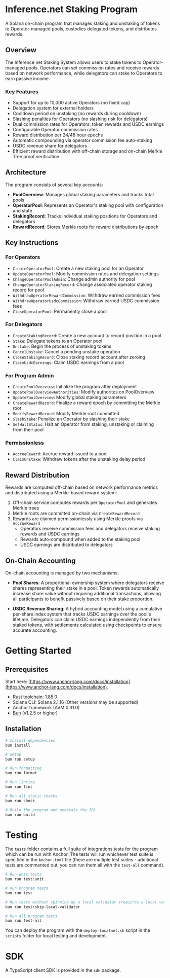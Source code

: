 # Inference.net Staking Program

A Solana on-chain program that manages staking and unstaking of tokens to Operator-managed pools, custodies delegated tokens, and distributes rewards.

## Overview

The Inference.net Staking System allows users to stake tokens to Operator-managed pools. Operators can set commission rates and receive rewards based on network performance, while delegators can stake to Operators to earn passive income.

### Key Features

- Support for up to 10,000 active Operators (no fixed cap)
- Delegation system for external holders
- Cooldown period on unstaking (no rewards during cooldown)
- Slashing penalties for Operators (no slashing risk for delegators)
- Dual commission rates for Operators: token rewards and USDC earnings
- Configurable Operator commission rates
- Reward distribution per 24/48 hour epochs
- Automatic compounding via operator commission fee auto-staking
- USDC revenue share for delegators
- Efficient reward distribution with off-chain storage and on-chain Merkle Tree proof verification.

## Architecture

The program consists of several key accounts:

- **PoolOverview**: Manages global staking parameters and tracks total pools
- **OperatorPool**: Represents an Operator's staking pool with configuration and state
- **StakingRecord**: Tracks individual staking positions for Operators and delegators
- **RewardRecord**: Stores Merkle roots for reward distributions by epoch

## Key Instructions

### For Operators

- `CreateOperatorPool`: Create a new staking pool for an Operator
- `UpdateOperatorPool`: Modify commission rates and delegation settings
- `ChangeOperatorPoolAdmin`: Change admin authority for pool
- `ChangeOperatorStakingRecord`: Change associated operator staking record for pool
- `WithdrawOperatorRewardCommission`: Withdraw earned commission fees
- `WithdrawOperatorUsdcCommission`: Withdraw earned USDC commission fees
- `CloseOperatorPool`: Permanently close a pool

### For Delegators

- `CreateStakingRecord`: Create a new account to record position in a pool
- `Stake`: Delegate tokens to an Operator pool
- `Unstake`: Begin the process of unstaking tokens
- `CancelUnstake`: Cancel a pending unstake operation
- `CloseStakingRecord`: Close staking record account after zeroing
- `ClaimUsdcEarnings`: Claim USDC earnings from a pool

### For Program Admin

- `CreatePoolOverview`: Initialize the program after deployment
- `UpdatePoolOverviewAuthorities`: Modify authorites on PoolOverview
- `UpdatePoolOverview`: Modify global staking parameters
- `CreateRewardRecord`: Finalize a reward epoch by committing the Merkle root
- `ModifyRewardRecord`: Modify Merkle root committed
- `SlashStake`: Penalize an Operator by slashing their stake
- `SetHaltStatus`: Halt an Operator from staking, unstaking or claiming from their pool

### Permissionless

- `AccrueReward`: Accrue reward issued to a pool
- `ClaimUnstake`: Withdraw tokens after the unstaking delay period

## Reward Distribution

Rewards are computed off-chain based on network performance metrics and distributed using a Merkle-based reward system:

1. Off-chain service computes rewards per `OperatorPool` and generates Merkle trees
2. Merkle roots are committed on-chain via `CreateRewardRecord`
3. Rewards are claimed permissionlessly using Merkle proofs via `AccrueReward`
   - Operators receive commission fees and delegators receive staking rewards and USDC earnings
   - Rewards auto-compound when added to the staking pool
   - USDC earnings are distributed to delegators

## On-Chain Accounting

On-chain accounting is managed by two mechanisms:

- **Pool Shares**: A proportional ownership system where delegators receive shares representing their stake in a pool. Token rewards automatically increase share value without requiring additional transactions, allowing all participants to benefit passively based on their stake proportion.

- **USDC Revenue Sharing**: A hybrid accounting model using a cumulative per-share index system that tracks USDC earnings over the pool's lifetime. Delegators can claim USDC earnings independently from their staked tokens, with settlements calculated using checkpoints to ensure accurate accounting.

# Getting Started

## Prerequisites

Start here: [https://www.anchor-lang.com/docs/installation](https://www.anchor-lang.com/docs/installation).

- Rust toolchain: 1.85.0
- Solana CLI: Solana 2.1.16 (Other versions may be supported)
- Anchor framework (AVM 0.31.0)
- [Bun](https://bun.sh/) (v1.2.5 or higher)

## Installation

```bash
# Install dependencies
bun install

# Setup
bun run setup

# Run formatting
bun run format

# Run linting
bun run lint

# Run all static checks
bun run check

# Build the program and generate the IDL
bun run build
```

# Testing

The `tests` folder contains a full suite of integrations tests for the program which can be run with Anchor. The tests will run whichever test suite is specified in the `Anchor.toml` file (there are multiple test suites - additional tests are commented out, you can run them all with the `test-all` command).

```bash
# Run unit tests
bun run test:unit

# Run program tests
bun run test

# Run tests without spinning up a local validator (requires a local validator to be running)
bun run test:skip-local-validator

# Run all program tests
bun run test-all
```

You can deploy the program with the `deploy-localnet.sh` script in the `scripts` folder for local testing and development.

# SDK

A TypeScript client SDK is provided in the `sdk` package.
